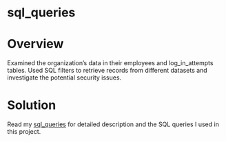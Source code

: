 # sql_queries

# Overview
Examined the organization’s data in their employees and log_in_attempts tables. Used SQL filters to retrieve records from different datasets and investigate the potential security issues.

# Solution
Read my [sql_queries](sql_queries.pdf) for detailed description and the SQL queries I used in this project.
